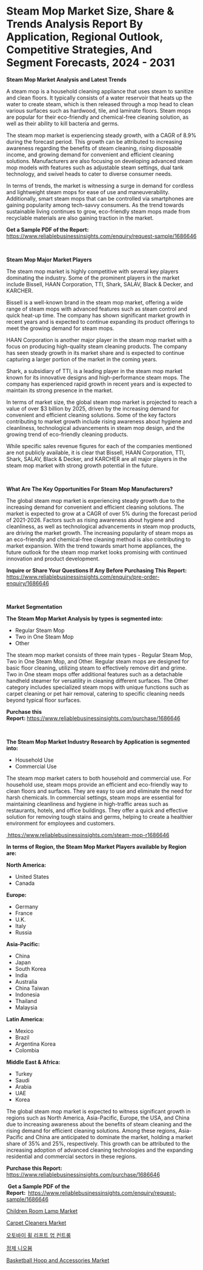 <p><h1>Steam Mop Market Size, Share & Trends Analysis Report By Application, Regional Outlook, Competitive Strategies, And Segment Forecasts, 2024 - 2031</h1></p><p><strong>Steam Mop Market Analysis and Latest Trends</strong></p>
<p><p>A steam mop is a household cleaning appliance that uses steam to sanitize and clean floors. It typically consists of a water reservoir that heats up the water to create steam, which is then released through a mop head to clean various surfaces such as hardwood, tile, and laminate floors. Steam mops are popular for their eco-friendly and chemical-free cleaning solution, as well as their ability to kill bacteria and germs.</p><p>The steam mop market is experiencing steady growth, with a CAGR of 8.9% during the forecast period. This growth can be attributed to increasing awareness regarding the benefits of steam cleaning, rising disposable income, and growing demand for convenient and efficient cleaning solutions. Manufacturers are also focusing on developing advanced steam mop models with features such as adjustable steam settings, dual tank technology, and swivel heads to cater to diverse consumer needs.</p><p>In terms of trends, the market is witnessing a surge in demand for cordless and lightweight steam mops for ease of use and maneuverability. Additionally, smart steam mops that can be controlled via smartphones are gaining popularity among tech-savvy consumers. As the trend towards sustainable living continues to grow, eco-friendly steam mops made from recyclable materials are also gaining traction in the market.</p></p>
<p><strong>Get a Sample PDF of the Report:&nbsp;</strong> <a href="https://www.reliablebusinessinsights.com/enquiry/request-sample/1686646">https://www.reliablebusinessinsights.com/enquiry/request-sample/1686646</a></p>
<p>&nbsp;</p>
<p><strong>Steam Mop Major Market Players</strong></p>
<p><p>The steam mop market is highly competitive with several key players dominating the industry. Some of the prominent players in the market include Bissell, HAAN Corporation, TTI, Shark, SALAV, Black & Decker, and KARCHER.</p><p>Bissell is a well-known brand in the steam mop market, offering a wide range of steam mops with advanced features such as steam control and quick heat-up time. The company has shown significant market growth in recent years and is expected to continue expanding its product offerings to meet the growing demand for steam mops.</p><p>HAAN Corporation is another major player in the steam mop market with a focus on producing high-quality steam cleaning products. The company has seen steady growth in its market share and is expected to continue capturing a larger portion of the market in the coming years.</p><p>Shark, a subsidiary of TTI, is a leading player in the steam mop market known for its innovative designs and high-performance steam mops. The company has experienced rapid growth in recent years and is expected to maintain its strong presence in the market.</p><p>In terms of market size, the global steam mop market is projected to reach a value of over $3 billion by 2025, driven by the increasing demand for convenient and efficient cleaning solutions. Some of the key factors contributing to market growth include rising awareness about hygiene and cleanliness, technological advancements in steam mop design, and the growing trend of eco-friendly cleaning products.</p><p>While specific sales revenue figures for each of the companies mentioned are not publicly available, it is clear that Bissell, HAAN Corporation, TTI, Shark, SALAV, Black & Decker, and KARCHER are all major players in the steam mop market with strong growth potential in the future.</p></p>
<p>&nbsp;</p>
<p><strong>What Are The Key Opportunities For Steam Mop Manufacturers?</strong></p>
<p><p>The global steam mop market is experiencing steady growth due to the increasing demand for convenient and efficient cleaning solutions. The market is expected to grow at a CAGR of over 5% during the forecast period of 2021-2026. Factors such as rising awareness about hygiene and cleanliness, as well as technological advancements in steam mop products, are driving the market growth. The increasing popularity of steam mops as an eco-friendly and chemical-free cleaning method is also contributing to market expansion. With the trend towards smart home appliances, the future outlook for the steam mop market looks promising with continued innovation and product development.</p></p>
<p><strong>Inquire or Share Your Questions If Any Before Purchasing This Report:</strong> <a href="https://www.reliablebusinessinsights.com/enquiry/pre-order-enquiry/1686646">https://www.reliablebusinessinsights.com/enquiry/pre-order-enquiry/1686646</a></p>
<p>&nbsp;</p>
<p><strong>Market Segmentation</strong></p>
<p><strong>The Steam Mop Market Analysis by types is segmented into:</strong></p>
<p><ul><li>Regular Steam Mop</li><li>Two in One Steam Mop</li><li>Other</li></ul></p>
<p><p>The steam mop market consists of three main types - Regular Steam Mop, Two in One Steam Mop, and Other. Regular steam mops are designed for basic floor cleaning, utilizing steam to effectively remove dirt and grime. Two in One steam mops offer additional features such as a detachable handheld steamer for versatility in cleaning different surfaces. The Other category includes specialized steam mops with unique functions such as carpet cleaning or pet hair removal, catering to specific cleaning needs beyond typical floor surfaces.</p></p>
<p><strong>Purchase this Report:&nbsp;</strong><a href="https://www.reliablebusinessinsights.com/purchase/1686646">https://www.reliablebusinessinsights.com/purchase/1686646</a></p>
<p>&nbsp;</p>
<p><strong>The Steam Mop Market Industry Research by Application is segmented into:</strong></p>
<p><ul><li>Household Use</li><li>Commercial Use</li></ul></p>
<p><p>The steam mop market caters to both household and commercial use. For household use, steam mops provide an efficient and eco-friendly way to clean floors and surfaces. They are easy to use and eliminate the need for harsh chemicals. In commercial settings, steam mops are essential for maintaining cleanliness and hygiene in high-traffic areas such as restaurants, hotels, and office buildings. They offer a quick and effective solution for removing tough stains and germs, helping to create a healthier environment for employees and customers.</p></p>
<p><a href="https://www.reliablebusinessinsights.com/steam-mop-r1686646">&nbsp;https://www.reliablebusinessinsights.com/steam-mop-r1686646</a></p>
<p><strong>In terms of Region, the Steam Mop Market Players available by Region are:</strong></p>
<p>
    <p> <strong> North America: </strong>
        <ul>
            <li>United States</li>
            <li>Canada</li>
        </ul>
        </p> 
    <p> <strong> Europe: </strong>
        <ul>
            <li>Germany</li>
            <li>France</li>
            <li>U.K.</li>
            <li>Italy</li>
            <li>Russia</li>
        </ul>
        </p> 
    <p> <strong> Asia-Pacific: </strong>
        <ul>
            <li>China</li>
            <li>Japan</li>
            <li>South Korea</li>
            <li>India</li>
            <li>Australia</li>
            <li>China Taiwan</li>
            <li>Indonesia</li>
            <li>Thailand</li>
            <li>Malaysia</li>
        </ul>
        </p> 
    <p> <strong> Latin America: </strong>
        <ul>
            <li>Mexico</li>
            <li>Brazil</li>
            <li>Argentina Korea</li>
            <li>Colombia</li>
        </ul>
        </p> 
    <p> <strong> Middle East & Africa: </strong>
        <ul>
            <li>Turkey</li>
            <li>Saudi</li>
            <li>Arabia</li>
            <li>UAE</li>
            <li>Korea</li>
        </ul>
    </p>
    </p>
<p><p>The global steam mop market is expected to witness significant growth in regions such as North America, Asia-Pacific, Europe, the USA, and China due to increasing awareness about the benefits of steam cleaning and the rising demand for efficient cleaning solutions. Among these regions, Asia-Pacific and China are anticipated to dominate the market, holding a market share of 35% and 25%, respectively. This growth can be attributed to the increasing adoption of advanced cleaning technologies and the expanding residential and commercial sectors in these regions.</p></p>
<p><strong>Purchase this Report: </strong><a href="https://www.reliablebusinessinsights.com/purchase/1686646">https://www.reliablebusinessinsights.com/purchase/1686646</a></p>
<p>&nbsp;<strong>Get a Sample PDF of the Report:&nbsp;&nbsp;</strong><a href="https://www.reliablebusinessinsights.com/enquiry/request-sample/1686646">https://www.reliablebusinessinsights.com/enquiry/request-sample/1686646</a></p>
<p><strong></strong></p>
<p><p><a href="https://issuu.com/reportprime-2/docs/children-room-lamp-market-size-2030.pptx">Children Room Lamp Market</a></p><p><a href="https://github.com/biheemgalvinlouises6hokrh3h/Market-Research-Report-List-2/blob/main/carpet-cleaners-market.md">Carpet Cleaners Market</a></p><p><a href="https://medium.com/@lucianmaluan2022/%EC%98%A4%ED%86%A0%EB%B0%94%EC%9D%B4-%EB%B0%94%ED%80%B4-%EB%A6%AC%ED%94%84%ED%8A%B8-%EC%A0%9C%EC%96%B4-%EC%8B%9C%EC%9E%A5-%ED%86%B5%EC%B0%B0-%EC%8B%9C%EC%9E%A5-%EB%8F%99%ED%96%A5-%EC%84%B1%EC%9E%A5-2024%EB%85%84%EB%B6%80%ED%84%B0-2031%EB%85%84%EA%B9%8C%EC%A7%80-%EC%98%88%EC%83%81%EB%8F%BC-%EC%9E%88%EC%8A%B5%EB%8B%88%EB%8B%A4-2b8311dbfa60">오토바이 휠 리프트 업 컨트롤</a></p><p><a href="https://github.com/vsoq0zknh59/Market-Research-Report-List-2/blob/main/2249017106077.md">정제 니오븀</a></p><p><a href="https://github.com/guneycigdem35/Market-Research-Report-List-3/blob/main/basketball-hoop-and-accessories-market.md">Basketball Hoop and Accessories Market</a></p></p>